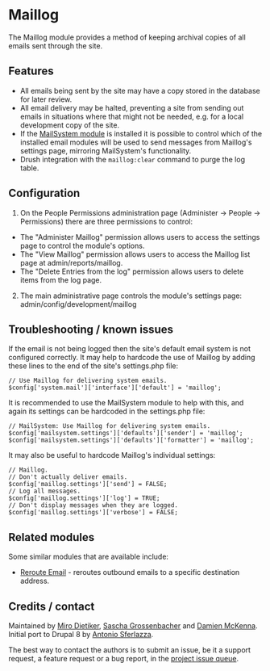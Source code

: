 # Maillog

The Maillog module provides a method of keeping archival copies of all emails
sent through the site.


## Features

* All emails being sent by the site may have a copy stored in the database for
  later review.
* All email delivery may be halted, preventing a site from sending out emails
  in situations where that might not be needed, e.g. for a local development
  copy of the site.
* If the [MailSystem module](https://www.drupal.org/project/mailsystem) is
  installed it is possible to control which of the installed email modules will
  be used to send messages from Maillog's settings page, mirroring MailSystem's
  functionality.
* Drush integration with the `maillog:clear` command to purge the log table.


## Configuration

1. On the People Permissions administration page (Administer -> People
  -> Permissions) there are three permissions to control:

  * The "Administer Maillog" permission allows users to access the settings
    page to control the module's options.
  * The "View Maillog" permission allows users to access the Maillog list page
    at admin/reports/maillog.
  * The "Delete Entries from the log" permission allows users to delete items
    from the log page.

2. The main administrative page controls the module's settings page:
   admin/config/development/maillog


## Troubleshooting / known issues

If the email is not being logged then the site's default email system is not
configured correctly. It may help to hardcode the use of Maillog by adding these
lines to the end of the site's settings.php file:

    // Use Maillog for delivering system emails.
    $config['system.mail']['interface']['default'] = 'maillog';

It is recommended to use the MailSystem module to help with this, and again
its settings can be hardcoded in the settings.php file:

    // MailSystem: Use Maillog for delivering system emails.
    $config['mailsystem.settings']['defaults']['sender'] = 'maillog';
    $config['mailsystem.settings']['defaults']['formatter'] = 'maillog';

It may also be useful to hardcode Maillog's individual settings:

    // Maillog.
    // Don't actually deliver emails.
    $config['maillog.settings']['send'] = FALSE;
    // Log all messages.
    $config['maillog.settings']['log'] = TRUE;
    // Don't display messages when they are logged.
    $config['maillog.settings']['verbose'] = FALSE;


## Related modules

Some similar modules that are available include:

* [Reroute Email](http://drupal.org/project/reroute_email) - reroutes outbound
  emails to a specific destination address.


## Credits / contact

Maintained by [Miro Dietiker](https://www.drupal.org/u/miro_dietiker), [Sascha
Grossenbacher](https://www.drupal.org/u/berdir) and [Damien
McKenna](https://www.drupal.org/u/damiemckenna). Initial port to Drupal 8 by
[Antonio Sferlazza](https://www.drupal.org/u/tonnosf).

The best way to contact the authors is to submit an issue, be it a support
request, a feature request or a bug report, in the [project issue
queue](https://www.drupal.org/project/issues/maillog).
